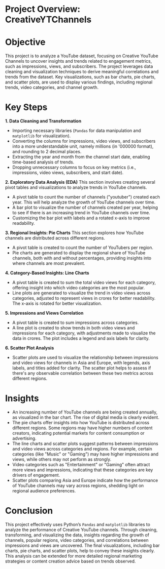 # Project Overview: CreativeYTChannels

# Objective
This project is to analyze a YouTube dataset, focusing on Creative YouTube Channels to uncover insights and trends related to engagement metrics, such as impressions, views, and subscribers. The project leverages data cleaning and visualization techniques to derive meaningful correlations and trends from the dataset. Key visualizations, such as bar charts, pie charts, and scatter plots, are used to display various findings, including regional trends, video categories, and channel growth.

# Key Steps

**1. Data Cleaning and Transformation**

- Importing necessary libraries (`Pandas` for data manipulation and `matplotlib` for visualization).
- Converting the columns for impressions, video views, and subscribers into a more understandable unit, namely millions (in '000000 format), and rounding to 2 decimal places.
- Extracting the year and month from the channel start date, enabling time-based analysis of trends.
- Dropping unnecessary columns to focus on key metrics (i.e., impressions, video views, subscribers, and start date).

**2. Exploratory Data Analysis (EDA)**
This section involves creating several pivot tables and visualizations to analyze trends in YouTube channels.

- A pivot table to count the number of channels ("youtuber") created each year. This will help analyze the growth of YouTube channels over time.
- A bar plot to visualize the number of channels created per year, helping to see if there is an increasing trend in YouTube channels over time.
- Customizing the bar plot with labels and a rotated x-axis to improve readability.


**3. Regional Insights: Pie Charts**
This section explores how YouTube channels are distributed across different regions.

-  A pivot table is created to count the number of YouTubers per region.
-  Pie charts are generated to display the regional share of YouTube channels, both with and without percentages, providing insights into where channels are most prevalent.


**4. Category-Based Insights: Line Charts**

-  A pivot table is created to sum the total video views for each category, offering insight into which video categories are the most popular.
-  Line plots are generated to visualize the trend in video views across categories, adjusted to represent views in crores for better readability. The x-axis is rotated for better visualization.


**5. Impressions and Views Correlation**
- A pivot table is created to sum impressions across categories.
- A line plot is created to show trends in both video views and impressions for each category, with adjustments made to visualize the data in crores. The plot includes a legend and axis labels for clarity.

**6. Scatter Plot Analysis**

-  Scatter plots are used to visualize the relationship between impressions and video views for channels in Asia and Europe, with legends, axis labels, and titles added for clarity. The scatter plot helps to assess if there's any observable correlation between these two metrics across different regions.

# Insights
- An increasing number of YouTube channels are being created annually, as visualized in the bar chart. The rise of digital media is clearly evident.
- The pie charts offer insights into how YouTube is distributed across different regions. Some regions may have higher numbers of content creators, indicating potential markets for content consumption or advertising.
-  The line charts and scatter plots suggest patterns between impressions and video views across categories and regions. For example, certain categories (like "Music" or "Gaming") may have higher impressions and views, while others may not perform as strongly.
-  Video categories such as "Entertainment" or "Gaming" often attract more views and impressions, indicating that these categories are key drivers of engagement.
- Scatter plots comparing Asia and Europe indicate how the performance of YouTube channels may vary across regions, shedding light on regional audience preferences.

# Conclusion
This project effectively uses Python’s `Pandas` and `matplotlib` libraries to analyze the performance of Creative YouTube channels. Through cleaning, transforming, and visualizing the data, insights regarding the growth of channels, popular regions, video categories, and correlations between impressions and views are uncovered. The final visualizations, including bar charts, pie charts, and scatter plots, help to convey these insights clearly. This analysis can be extended for more detailed regional marketing strategies or content creation advice based on trends observed.
